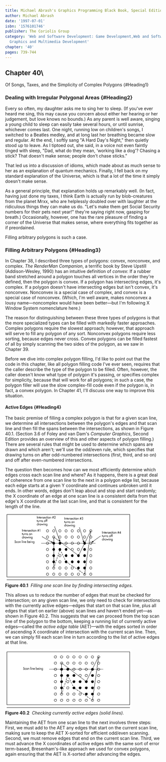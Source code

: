 ```yaml
---
title: Michael Abrash's Graphics Programming Black Book, Special Edition
author: Michael Abrash
date: '1997-07-01'
isbn: '1576101746'
publisher: The Coriolis Group
category: 'Web and Software Development: Game Development,Web and Software Development:
  Graphics and Multimedia Development'
chapter: '40'
pages: 739-744
---
```


## Chapter 40\
 Of Songs, Taxes, and the Simplicity of Complex Polygons {#Heading1}

### Dealing with Irregular Polygonal Areas {#Heading2}

Every so often, my daughter asks me to sing her to sleep. (If you've
ever heard me sing, this may cause you concern about either her hearing
or her judgement, but love knows no bounds.) As any parent is well
aware, singing a young child to sleep can easily take several hours, or
until sunrise, whichever comes last. One night, running low on
children's songs, I switched to a Beatles medley, and at long last her
breathing became slow and regular. At the end, I softly sang "A Hard
Day's Night," then quietly stood up to leave. As I tiptoed out, she
said, in a voice not even faintly tinged with sleep, "Dad, what do they
mean, ‘working like a dog'? Chasing a stick? That doesn't make sense;
people don't chase sticks."

That led us into a discussion of idioms, which made about as much sense
to her as an explanation of quantum mechanics. Finally, I fell back on
my standard explanation of the Universe, which is that a lot of the time
it simply doesn't make sense.

As a general principle, that explanation holds up remarkably well. (In
fact, having just done my taxes, I think Earth is actually run by
blob-creatures from the planet Mrxx, who are helplessly doubled over
with laughter at the ridiculous things they can make us do. "Let's make
them get Social Security numbers for their pets next year!" they're
saying right now, gasping for breath.) Occasionally, however, one has
the rare pleasure of finding a corner of the Universe that makes sense,
where everything fits together as if preordained.

Filling arbitrary polygons is such a case.

### Filling Arbitrary Polygons {#Heading3}

In Chapter 38, I described three types of polygons: convex, nonconvex,
and complex. *The RenderMan Companion*, a terrific book by Steve Upstill
(Addison-Wesley, 1990) has an intuitive definition of *convex*: If a
rubber band stretched around a polygon touches all vertices in the order
they're defined, then the polygon is convex. If a polygon has
intersecting edges, it's complex. If a polygon doesn't have intersecting
edges but isn't convex, it's nonconvex. Nonconvex is a special case of
complex, and convex is a special case of nonconvex. (Which, I'm well
aware, makes nonconvex a lousy name—noncomplex would have been
better—but I'm following X Window System nomenclature here.)

The reason for distinguishing between these three types of polygons is
that the more specialized types can be filled with markedly faster
approaches. Complex polygons require the slowest approach; however, that
approach will serve to fill any polygon of any sort. Nonconvex polygons
require less sorting, because edges never cross. Convex polygons can be
filled fastest of all by simply scanning the two sides of the polygon,
as we saw in Chapter 39.

Before we dive into complex polygon filling, I'd like to point out that
the code in this chapter, like all polygon filling code I've ever seen,
requires that the caller describe the type of the polygon to be filled.
Often, however, the caller doesn't know what type of polygon it's
passing, or specifies complex for simplicity, because that will work for
all polygons; in such a case, the polygon filler will use the slow
complex-fill code even if the polygon is, in fact, a convex polygon. In
Chapter 41, I'll discuss one way to improve this situation.

#### Active Edges {#Heading4}

The basic premise of filling a complex polygon is that for a given scan
line, we determine all intersections between the polygon's edges and
that scan line and then fill the spans between the intersections, as
shown in Figure 40.1. (Section 3.6 of Foley and van Dam's *Computer
Graphics*, Second Edition provides an overview of this and other aspects
of polygon filling.) There are several rules that might be used to
determine which spans are drawn and which aren't; we'll use the odd/even
rule, which specifies that drawing turns on after odd-numbered
intersections (first, third, and so on) and off after even-numbered
intersections.

The question then becomes how can we most efficiently determine which
edges cross each scan line and where? As it happens, there is a great
deal of coherence from one scan line to the next in a polygon edge list,
because each edge starts at a given Y coordinate and continues unbroken
until it ends. In other words, edges don't leap about and stop and start
randomly; the X coordinate of an edge at one scan line is a consistent
delta from that edge's X coordinate at the last scan line, and that is
consistent for the length of the line.

![](images/40-01.jpg)\
 **Figure 40.1**  *Filling one scan line by finding intersecting edges.*

This allows us to reduce the number of edges that must be checked for
intersection; on any given scan line, we only need to check for
intersections with the currently active edges—edges that start on that
scan line, plus all edges that start on earlier (above) scan lines and
haven't ended yet—as shown in Figure 40.2. This suggests that we can
proceed from the top scan line of the polygon to the bottom, keeping a
running list of currently active edges—called the *active edge table*
(AET)—with the edges sorted in order of ascending X coordinate of
intersection with the current scan line. Then, we can simply fill each
scan line in turn according to the list of active edges at that line.

![](images/40-02.jpg)\
 **Figure 40.2**  *Checking currently active edges (solid lines).*

Maintaining the AET from one scan line to the next involves three steps:
First, we must add to the AET any edges that start on the current scan
line, making sure to keep the AET X-sorted for efficient odd/even
scanning. Second, we must remove edges that end on the current scan
line. Third, we must advance the X coordinates of active edges with the
same sort of error term-based, Bresenham's-like approach we used for
convex polygons, again ensuring that the AET is X-sorted after advancing
the edges.
